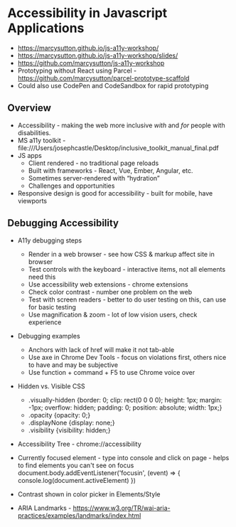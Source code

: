 # Accessibility in Javascript Applications

- https://marcysutton.github.io/js-a11y-workshop/
- https://marcysutton.github.io/js-a11y-workshop/slides/
- https://github.com/marcysutton/js-a11y-workshop
- Prototyping without React using Parcel - https://github.com/marcysutton/parcel-prototype-scaffold
- Could also use CodePen and CodeSandbox for rapid prototyping

## Overview

- Accessibility - making the web more inclusive _with_ and _for_ people with disabilities.
- MS a11y toolkit - file:///Users/josephcastle/Desktop/inclusive_toolkit_manual_final.pdf
- JS apps
  - Client rendered - no traditional page reloads
  - Built with frameworks - React, Vue, Ember, Angular, etc.
  - Sometimes server-rendered with “hydration”
  - Challenges and opportunities
- Responsive design is good for accessibility - built for mobile, have viewports

## Debugging Accessibility

- A11y debugging steps

  - Render in a web browser - see how CSS & markup affect site in browser
  - Test controls with the keyboard - interactive items, not all elements need this
  - Use accessibility web extensions - chrome extensions
  - Check color contrast - number one problem on the web
  - Test with screen readers - better to do user testing on this, can use for basic testing
  - Use magnification & zoom - lot of low vision users, check experience

- Debugging examples

  - Anchors with lack of href will make it not tab-able
  - Use axe in Chrome Dev Tools - focus on violations first, others nice to have and may be subjective
  - Use function + command + F5 to use Chrome voice over

- Hidden vs. Visible CSS

  - .visually-hidden {border: 0;
    clip: rect(0 0 0 0);
    height: 1px;
    margin: -1px;
    overflow: hidden;
    padding: 0;
    position: absolute;
    width: 1px;}
  - .opacity {opacity: 0;}
  - .displayNone {display: none;}
  - .visibility {visibility: hidden;}

- Accessibility Tree - chrome://accessibility

- Currently focused element - type into console and click on page - helps to find elements you can't see on focus
  document.body.addEventListener('focusin', (event) => {
  console.log(document.activeElement)
  })

- Contrast shown in color picker in Elements/Style

- ARIA Landmarks - https://www.w3.org/TR/wai-aria-practices/examples/landmarks/index.html
